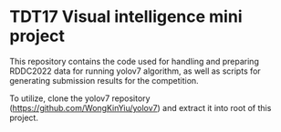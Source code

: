 # TDT17 Visual intelligence mini project

This repository contains the code used for
handling and preparing RDDC2022 data for
running yolov7 algorithm,
as well as scripts for
generating submission results
for the competition.

To utilize, clone the yolov7 repository (https://github.com/WongKinYiu/yolov7) and
extract it into root of this project.
